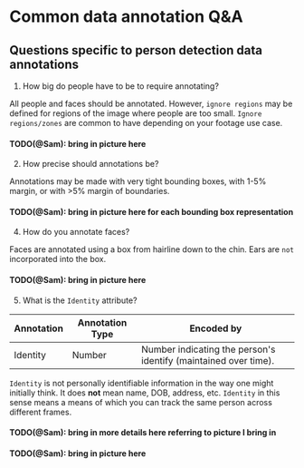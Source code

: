 # Common data annotation Q&A

## Questions specific to person detection data annotations

1. How big do people have to be to require annotating?

All people and faces should be annotated.
However, `ignore regions` may be defined for regions of the image where people are too small.
`Ignore regions/zones` are common to have depending on your footage use case.

#### TODO(@Sam): bring in picture here

2. How precise should annotations be?

Annotations may be made with very tight bounding boxes, 
with 1-5% margin, 
or with >5% margin of boundaries.

#### TODO(@Sam): bring in picture here for each bounding box representation

4. How do you annotate faces?

Faces are annotated using a box from hairline down to the chin.
Ears are `not` incorporated into the box.

#### TODO(@Sam): bring in picture here

5. What is the `Identity` attribute?


| Annotation       | Annotation Type                             | Encoded by                                                                                                                                                                                                             |
|------------------|---------------------------------------------|------------------------------------------------------------------------------------------------------------------------------------------------------------------------------------------------------------------------|
| Identity         | Number                                      | Number indicating the person's identify (maintained over time). |

`Identity` is not personally identifiable information in the way one might initially think.
It does **not** mean name, DOB, address, etc.
`Identity` in this sense means a means of which you can track the same person across different frames.
#### TODO(@Sam): bring in more details here referring to picture I bring in

#### TODO(@Sam): bring in picture here